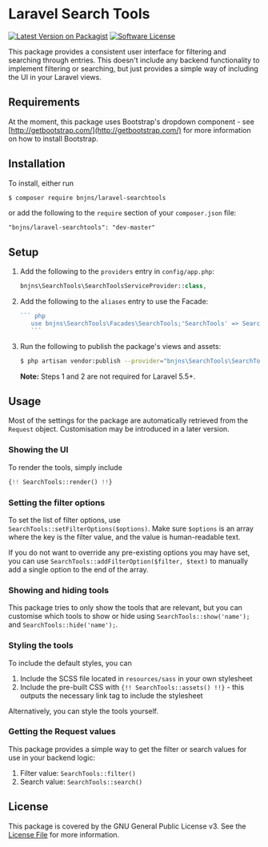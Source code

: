 # Laravel Search Tools

[![Latest Version on Packagist][ico-version]][link-packagist]
[![Software License][ico-license]](LICENSE.md)

This package provides a consistent user interface for filtering and searching through entries. This doesn't include any backend functionality to implement filtering or searching, but just provides a simple way of including the UI in your Laravel views.

## Requirements

At the moment, this package uses Bootstrap's dropdown component - see [http://getbootstrap.com/](http://getbootstrap.com/) for more information on how to install Bootstrap.

## Installation

To install, either run

``` bash
$ composer require bnjns/laravel-searchtools
```

or add the following to the `require` section of your `composer.json` file:

```
"bnjns/laravel-searchtools": "dev-master"
```

## Setup
 
1. Add the following to the `providers` entry in `config/app.php`:
    ``` php
    bnjns\SearchTools\SearchToolsServiceProvider::class,
    ```
2. Add the following to the `aliases` entry to use the Facade:
    ``` php
    ``` php
       use bnjns\SearchTools\Facades\SearchTools;'SearchTools' => SearchTools::class,
       ```
    ```
3. Run the following to publish the package's views and assets:
	``` bash
	$ php artisan vendor:publish --provider="bnjns\SearchTools\SearchToolsServiceProvider"
	```
	
	**Note:** Steps 1 and 2 are not required for Laravel 5.5+.

## Usage

Most of the settings for the package are automatically retrieved from the `Request` object. Customisation may be introduced in a later version.

### Showing the UI

To render the tools, simply include
 
 ``` php
 {!! SearchTools::render() !!}
 ```
 
 ### Setting the filter options
 
 To set the list of filter options, use `SearchTools::setFilterOptions($options)`. Make sure `$options` is an array where the key is the filter value, and the value is human-readable text.
 
 If you do not want to override any pre-existing options you may have set, you can use `SearchTools::addFilterOption($filter, $text)` to manually add a single option to the end of the array.
 
 ### Showing and hiding tools
 
 This package tries to only show the tools that are relevant, but you can customise which tools to show or hide using `SearchTools::show('name');` and `SearchTools::hide('name');`.
 
 ### Styling the tools
 To include the default styles, you can
 
 1. Include the SCSS file located in `resources/sass` in your own stylesheet
 2. Include the pre-built CSS with `{!! SearchTools::assets() !!}` - this outputs the necessary link tag to include the stylesheet
 
 Alternatively, you can style the tools yourself.
 
 ### Getting the Request values
 
 This package provides a simple way to get the filter or search values for use in your backend logic:
 
 1. Filter value: `SearchTools::filter()`
 2. Search value: `SearchTools::search()`

## License

This package is covered by the GNU General Public License v3. See the [License File](LICENSE.md) for more information.

[ico-version]: https://img.shields.io/packagist/v/bnjns/laravel-searchtools.svg?style=flat
[ico-license]: https://img.shields.io/packagist/l/bnjns/laravel-searchtools.svg?style=flat


[link-packagist]: https://packagist.org/packages/bnjns/laravel-searchtools
[link-author]: https://github.com/bnjns
